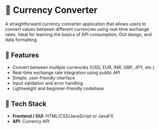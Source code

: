 # 💱 Currency Converter

A straightforward currency converter application that allows users to convert values between different currencies using real-time exchange rates. Ideal for learning the basics of API consumption, GUI design, and data formatting.

## 🚀 Features

- Convert between multiple currencies (USD, EUR, INR, GBP, JPY, etc.)
- Real-time exchange rate integration using public API
- Simple, user-friendly interface
- Input validation and error handling
- Lightweight and beginner-friendly codebase

## 🧰 Tech Stack

- **Frontend / GUI**: HTML/CSS/JavaScript *or* JavaFX
- **API**: Currency API 
